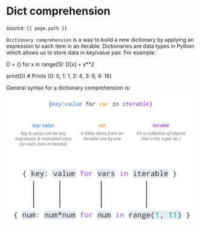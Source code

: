 # Dict comprehension

source: `{{ page.path }}`

`Dictionary comprehension` is a way to build a new dictionary by applying an expression to each item in an iterable.
Dictionaries are data types in Python which allows us to store data in key/value pair. For example:

D = {}
for x in range(5):
    D[x] = x**2

print(D)        # Prints {0: 0, 1: 1, 2: 4, 3: 9, 4: 16}

General syntax for a dictionary comprehension is:

![](./images/dict2.PNG)
![](./images/dict3.PNG)